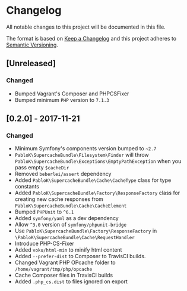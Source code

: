 # Changelog
All notable changes to this project will be documented in this file.

The format is based on [Keep a Changelog](http://keepachangelog.com/en/1.0.0/)
and this project adheres to [Semantic Versioning](http://semver.org/spec/v2.0.0.html).

## [Unreleased]
### Changed
- Bumped Vagrant's Composer and PHPCSFixer
- Bumped minimum `PHP` version to `7.1.3`

## [0.2.0] - 2017-11-21
### Changed
- Minimum Symfony's components version bumped to `~2.7`
- `PabloK\SupercacheBundle\Filesystem\Finder` will
throw `PabloK\SupercacheBundle\Exceptions\EmptyPathException`
when you pass empty `$cacheDir`
- Removed `beberlei/assert` dependency
- Added `PabloK\SupercacheBundle\Cache\CacheType` class for type constants
- Added `PabloK\SupercacheBundle\Factory\ResponseFactory` class for creating new cache responses
from `PabloK\SupercacheBundle\Cache\CacheElement`
- Bumped `PHPUnit` to `^6.1` 
- Added `symfony/yaml` as a dev dependency
- Allow `^3.0` version of `symfony/phpunit-bridge`
- Use `PabloK\SupercacheBundle\Factory\ResponseFactory` in `\PabloK\SupercacheBundle\Cache\RequestHandler`
- Introduce PHP-CS-Fixer
- Added `voku/html-min` to minify html content
- Added `--prefer-dist` to Composer to TravisCI builds.
- Changed Vagrant PHP OPcache folder to `/home/vagrant/tmp/php/opcache`
- Cache Composer files in TravisCI builds
- Added `.php_cs.dist` to files ignored on export
